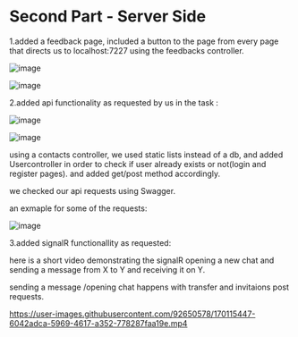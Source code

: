 # Second Part - Server Side

1.added a feedback page, included a button to the page from every page that directs us to localhost:7227 using the feedbacks controller.

![image](https://user-images.githubusercontent.com/92650578/170113792-21baa9bb-305f-4ae6-83dc-e603792f41b9.png)

![image](https://user-images.githubusercontent.com/92650578/170114325-8081d543-6397-4079-ab45-3e6cb7409cde.png)

2.added api functionality as requested by us in the task : 

![image](https://user-images.githubusercontent.com/92650578/170114471-0ff526ec-2816-4fe8-b048-7af167d71add.png)

![image](https://user-images.githubusercontent.com/92650578/170114521-77470496-14a5-4902-96b2-3668bbce9d52.png)

using a contacts controller, we used static lists instead of a db, and added Usercontroller in order to check if user already exists or not(login and register pages).
and added get/post method accordingly.

we checked our api requests using Swagger.

an exmaple for some of the requests:

![image](https://user-images.githubusercontent.com/92650578/170116161-8027f3f8-91f8-4f1e-adad-8b40f2f17eb6.png)



3.added signalR functionallity as requested:

here is a short video demonstrating the signalR opening a new chat and sending a message from X to Y and receiving it on Y.

sending a message /opening chat happens with transfer and invitaions post requests.


https://user-images.githubusercontent.com/92650578/170115447-6042adca-5969-4617-a352-778287faa19e.mp4

